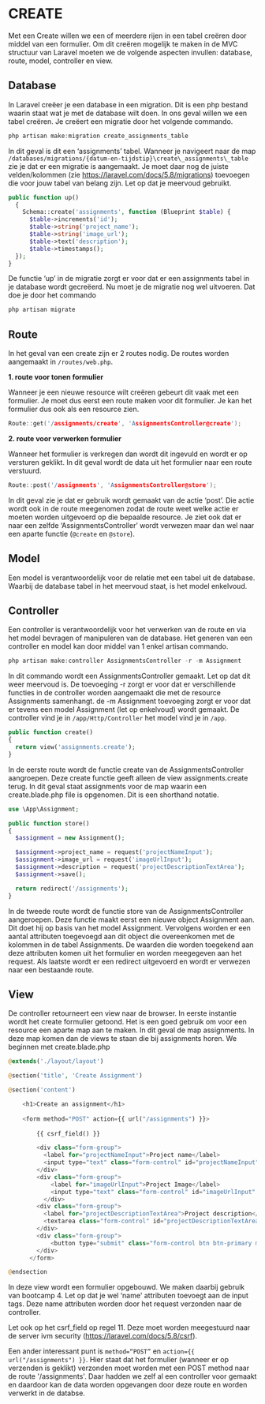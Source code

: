 CREATE
======

Met een Create willen we een of meerdere rijen in een tabel creëren door middel van een formulier. Om dit creëren mogelijk te maken in de MVC structuur van Laravel moeten we de volgende aspecten invullen: database, route, model, controller en view.

Database
--------

In Laravel creëer je een database in een migration. Dit is een php bestand waarin staat wat je met de database wilt doen. In ons geval willen we een tabel creëren. Je creëert een migratie door het volgende commando.

```c
php artisan make:migration create_assignments_table
```

In dit geval is dit een ‘assignments’ tabel. Wanneer je navigeert naar de map `/databases/migrations/{datum-en-tijdstip}\create\_assignments\_table` zie je dat er een migratie is aangemaakt. Je moet daar nog de juiste velden/kolommen (zie <https://laravel.com/docs/5.8/migrations>) toevoegen die voor jouw tabel van belang zijn. Let op dat je meervoud gebruikt.

```php
public function up()
  {
    Schema::create('assignments', function (Blueprint $table) {
      $table->increments('id');
      $table->string('project_name');
      $table->string('image_url');
      $table->text('description');
      $table->timestamps();
  });
}
```

De functie ‘up’ in de migratie zorgt er voor dat er een assignments tabel in je database wordt gecreëerd. Nu moet je de migratie nog wel uitvoeren. Dat doe je door het commando

```c
php artisan migrate
```

**Route**
---------

In het geval van een create zijn er 2 routes nodig. De routes worden aangemaakt in `/routes/web.php`.

**1\. route voor tonen formulier**

Wanneer je een nieuwe resource wilt creëren gebeurt dit vaak met een formulier. Je moet dus eerst een route maken voor dit formulier. Je kan het formulier dus ook als een resource zien.

```c
Route::get('/assignments/create', 'AssignmentsController@create');
```

**2\. route voor verwerken formulier**

Wanneer het formulier is verkregen dan wordt dit ingevuld en wordt er op versturen geklikt. In dit geval wordt de data uit het formulier naar een route verstuurd.

```c
Route::post('/assignments', 'AssignmentsController@store');
```

In dit geval zie je dat er gebruik wordt gemaakt van de actie ‘post’. Die actie wordt ook in de route meegenomen zodat de route weet welke actie er moeten worden uitgevoerd op die bepaalde resource. Je ziet ook dat er naar een zelfde ‘AssignmentsController’ wordt verwezen maar dan wel naar een aparte functie (`@create` en `@store`).

Model
-----

Een model is verantwoordelijk voor de relatie met een tabel uit de database. Waarbij de database tabel in het meervoud staat, is het model enkelvoud.

Controller
----------

Een controller is verantwoordelijk voor het verwerken van de route en via het model bevragen of manipuleren van de database. Het generen van een controller en model kan door middel van 1 enkel artisan commando.

```c
php artisan make:controller AssignmentsController -r -m Assignment
```

In dit commando wordt een AssignmentsController gemaakt. Let op dat dit weer meervoud is. De toevoeging -r zorgt er voor dat er verschillende functies in de controller worden aangemaakt die met de resource Assignments samenhangt. de -m Assignment toevoeging zorgt er voor dat er tevens een model Assignment (let op enkelvoud) wordt gemaakt. De controller vind je in `/app/Http/Controller` het model vind je in `/app`.

```php
public function create()
{
  return view('assignments.create');
}
```

In de eerste route wordt de functie create van de AssignmentsController aangroepen. Deze create functie geeft alleen de view assignments.create terug. In dit geval staat assignments voor de map waarin een create.blade.php file is opgenomen. Dit is een shorthand notatie.

```php
use \App\Assignment;

public function store()
{
  $assignment = new Assignment();

  $assignment->project_name = request('projectNameInput');
  $assignment->image_url = request('imageUrlInput');
  $assignment->description = request('projectDescriptionTextArea');
  $assignment->save();

  return redirect('/assignments');
}
```

In de tweede route wordt de functie store van de AssignmentsController aangeroepen. Deze functie maakt eerst een nieuwe object Assignment aan. Dit doet hij op basis van het model Assignment. Vervolgens worden er een aantal attributen toegevoegd aan dit object die overeenkomen met de kolommen in de tabel Assignments. De waarden die worden toegekend aan deze attributen komen uit het formulier en worden meegegeven aan het request. Als laatste wordt er een redirect uitgevoerd en wordt er verwezen naar een bestaande route.

View
----

De controller retourneert een view naar de browser. In eerste instantie wordt het create formulier getoond. Het is een goed gebruik om voor een resource een aparte map aan te maken. In dit geval de map assignments. In deze map komen dan de views te staan die bij assignments horen. We beginnen met create.blade.php

```php
@extends('./layout/layout')

@section('title', 'Create Assignment')

@section('content')

    <h1>Create an assignment</h1>
    
    <form method="POST" action={{ url("/assignments") }}>
        
        {{ csrf_field() }}

        <div class="form-group">
          <label for="projectNameInput">Project name</label>
          <input type="text" class="form-control" id="projectNameInput" name="projectNameInput" placeholder="insert your project name">
        </div>
        <div class="form-group">
            <label for="imageUrlInput">Project Image</label>
            <input type="text" class="form-control" id="imageUrlInput" name="imageUrlInput" placeholder="insert your project image url">
          </div>
        <div class="form-group">
          <label for="projectDescriptionTextArea">Project description</label>
          <textarea class="form-control" id="projectDescriptionTextArea" name="projectDescriptionTextArea" rows="4"></textarea>
        </div>
        <div class="form-group">
            <button type="submit" class="form-control btn btn-primary mb-2">Submit</button>
        </div>
      </form>

@endsection
```

In deze view wordt een formulier opgebouwd. We maken daarbij gebruik van bootcamp 4\. Let op dat je wel ‘name' attributen toevoegt aan de input tags. Deze name attributen worden door het request verzonden naar de controller.

Let ook op het csrf\_field op regel 11\. Deze moet worden meegestuurd naar de server ivm security (<https://laravel.com/docs/5.8/csrf>).

Een ander interessant punt is `method=“POST”` en `action={{ url("/assignments") }}`. Hier staat dat het formulier (wanneer er op verzenden is geklikt) verzonden moet worden met een POST method naar de route '/assignments'. Daar hadden we zelf al een controller voor gemaakt en daardoor kan de data worden opgevangen door deze route en worden verwerkt in de databse.
